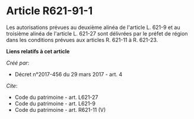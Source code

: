 # Article R621-91-1

Les autorisations prévues au deuxième alinéa de l'article L. 621-9 et au troisième alinéa de l'article L. 621-27 sont
délivrées par le préfet de région dans les conditions prévues aux articles R. 621-11 à R. 621-23.

**Liens relatifs à cet article**

_Créé par_:

  - Décret n°2017-456 du 29 mars 2017 - art. 4

_Cite_:

  - Code du patrimoine - art. L621-27
  - Code du patrimoine - art. L621-9
  - Code du patrimoine - art. R621-11 (V)
